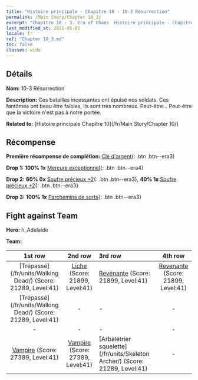 ```yaml
---
title: "Histoire principale - Chapitre 10 - 10-3 Résurrection"
permalink: /Main Story/Chapter 10_3/
excerpt: "Chapitre 10 - 3. Era of Chaos  Histoire principale - Chapitre 10_3. 10-3 Résurrection"
last_modified_at: 2021-05-05
locale: fr
ref: "Chapter 10_3.md"
toc: false
classes: wide
---
```


## Détails

 **Nom:** 10-3 Résurrection

 **Description:** Ces batailles incessantes ont épuisé nos soldats. Ces fantômes ont beau être faibles, ils sont très nombreux. Peut-être... Peut-être que la victoire n'est pas à notre portée.

 **Related to:** [Histoire principale Chapitre 10](/fr/Main Story/Chapter 10/)

## Récompense

 **Première récompense de complétion:** [Clé d'argent](/ItemsFR/con_693/){: .btn .btn--era3}

 **Drop 1:** **100% 1x** [Mercure exceptionnel](/ItemsFR/mat_35/){: .btn .btn--era4}

 **Drop 2:** **60% 0x** [Soufre précieux +2](/ItemsFR/mat_29/){: .btn .btn--era3}, **40% 1x** [Soufre précieux +2](/ItemsFR/mat_29/){: .btn .btn--era3}

 **Drop 3:** **100% 1x** [Parchemins de sorts](/ItemsFR/con_694/){: .btn .btn--era3}


## Fight against Team
 **Hero:** h_Adelaide

 **Team:**


  | 1st row | 2nd row | 3rd row | 4th row |
  |:----:|:----:|:----|:----:|
  | [Trépassé](/fr/units/Walking Dead/) (Score: 21289, Level:41)  | [Liche](/fr/units/Lich/) (Score: 21899, Level:41)  | [Revenante](/fr/units/Wight/) (Score: 21899, Level:41)  | [Revenante](/fr/units/Wight/) (Score: 21899, Level:41)  |
  | [Trépassé](/fr/units/Walking Dead/) (Score: 21289, Level:41)  | - | - | - |
  | - | - | - | - |
  | [Vampire](/fr/units/Vampire/) (Score: 27389, Level:41)  | [Vampire](/fr/units/Vampire/) (Score: 27389, Level:41)  | [Arbalétrier squelette](/fr/units/Skeleton Archer/) (Score: 21289, Level:41)  | - |


